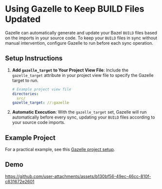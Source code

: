 # Using Gazelle to Keep BUILD Files Updated

Gazelle can automatically generate and update your Bazel `BUILD` files based on the imports in your source code. To keep your `BUILD` files in sync without manual intervention, configure Gazelle to run before each sync operation.

## Setup Instructions

1. **Add `gazelle_target` to Your Project View File**: Include the `gazelle_target` attribute in your project view file to specify the Gazelle target to run.

   ```yaml
   # Example project view file
   directories:
     src/
   gazelle_target: //:gazelle
   ```

2. **Automatic Execution**: With the `gazelle_target` set, Gazelle will run automatically before every sync, updating your `BUILD` files according to your source code imports.

## Example Project

For a practical example, see this [Gazelle project setup](https://github.com/bazelbuild/intellij/tree/master/examples/go/with_proto).

## Demo

https://github.com/user-attachments/assets/b130bf56-49ec-46cc-810f-c831672e2601

